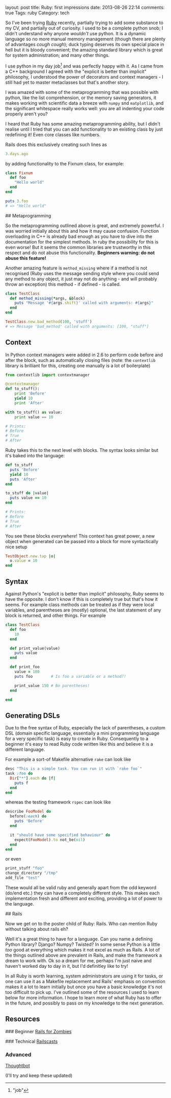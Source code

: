 layout: post
title: Ruby: first impressions
date: 2013-08-26 22:14
comments: true
Tags: ruby
Category: tech

So I've been trying [Ruby](https://www.ruby-lang.org/en/) recently,
partially trying to add some substance to my CV, and partially out of
curiosity. I used to be a complete python snob; I didn't understand
why anyone *wouldn't* use python. It is a dynamic language so no more
manual memory management (though there are plenty of advantages *cough*
*cough*); duck typing deserves its own special place in hell but it
is bloody convenient; the amazing standard library which is great for
system administration; and many other things.

I use python in my day job[^1] and was perfectly happy with it. As I
came from a C++ background I agreed with the "explicit is better than
implicit" philosophy, I understood the power of decorators and context
managers - I still had yet to master metaclasses but that's another
story.

I was amazed with some of the metaprogramming that was possible with
python, like the list comprehension, or the memory saving generators,
it makes working with scientific data a breeze with `numpy` snd
`matplotlib`, and the significant whitespace really works well: you are
all indenting your code properly aren't you?

I heard that Ruby has some amazing metaprogramming ability, but I didn't
realise until I tried that you can add functionality to an existing
class by just redefining it! Even core classes like numbers.

Rails does this exclusively creating such lines as

``` ruby
3.days.ago
```

by adding functionality to the Fixnum class, for example:

``` ruby
class Fixnum
  def foo
    "Hello world"
  end
end

puts 3.foo
# => "Hello world"
```

## Metaprogramming

So the metaprogramming outlined above is great, and extremely powerful.
I was worried initially about this and how it may cause confusion.
Function overloading in C++ is already bad enough as you have to dive
into the documentation for the simplest methods. In ruby the possibility for
this is even worse! But it seems the common libraries are trustworthy in this
respect and do not abuse this functionality. **Beginners warning: do not abuse
this feature!**

Another amazing feature is `method_missing` where if a method is not recognised
(Ruby uses the message sending style where you could send any method to any
object, it just may not do anything - and will probably throw an exception) this
method - if defined - is called.

``` ruby
class TestClass
  def method_missing(*args, &block)
    puts "Message '#{args.shift}' called with arguments: #{args}"
  end
end

TestClass.new.bad_method(100, 'stuff')
# => Message 'bad_method' called with arguments: [100, "stuff"]
```

## Context

In Python context managers were added in 2.6 to perform code before and after
the block, such as automatically closing files (note: the `contextlib` library
is brilliant for this, creating one manually is a lot of boilerplate)

``` python
from contextlib import contextmanager

@contextmanager
def to_stuff():
    print 'Before'
    yield 10
    print 'After'

with to_stuff() as value:
    print value == 10

# Prints:
# Before 
# True
# After
```

Ruby takes this to the next level with blocks. The syntax looks similar but it's
baked into the language:

``` ruby
def to_stuff
  puts 'Before'
  yield 10
  puts 'After'
end

to_stuff do |value|
  puts value == 10
end

# Prints:
# Before 
# True
# After
```

You see these blocks *everywhere*! This context has great power, a new object
when generated can be passed into a block for more syntactically nice setup

``` ruby
TestObject.new.tap |o|
  o.value = 10
end
```
## Syntax

Against Python's "explicit is better than implicit" philosophy, Ruby seems to
have the opposite. I don't know if this is completely true but that's how it
seems. For example class methods can be treated as if they were local variables,
and parentheses are (mostly) optional, the last statement of any block is
returned, and other things. For example

``` ruby
class TestClass
  def foo
    10
  end

  def print_value(value)
    puts value
  end

  def print_foo
    value = 100
    puts foo        # Is foo a variable or a method?!

    print_value 150 # No parentheses!
  end

end
```

## Generating DSLs

Due to the free syntax of Ruby, especially the lack of parentheses, a custom DSL
(domain specific language, essentially a mini programming language for a very
specific task) is easy to create in Ruby. Consequently to a beginner it's
easy to read Ruby code written like this and believe it is a different language.

For example a sort-of Makefile alternative `rake` can look like

``` ruby
desc "This is a simple task. You can run it with `rake foo`"
task :foo do
  Dir["*"].each do |f|
    puts f
  end
end
```

whereas the testing framework `rspec` can look like

``` ruby
describe FooModel do
  before(:each) do
    puts 'Before'
  end

  it "should have some specified behaviour" do
    expect(FooModel).to not_be(nil)
  end
end
```

or even

``` ruby
print_stuff "foo"
change_directory "/tmp"
add_file "test"
```

These would all be valid ruby and generally apart from the odd keyword (do/end
etc.) they can have a completely different style. This makes each implementation
fresh and different and exciting, providing a lot of power to the language.

## Rails

Now we get on to the poster child of Ruby: Rails. Who can mention Ruby without
talking about rails eh?

Well it's a great thing to have for a language. Can you name a defining Python
library? Django? Numpy? Twisted? In some sense Python is a little *too* good at
everything which makes it not excel as much as Rails. A lot of the things
outlined above are prevalent in Rails, and make the framework a dream to work
with. Ok so a dream for me, perhaps I'm just naive and haven't worked day to day
in it, but I'd definitley like to try!

In all Ruby is worth learning, system administrators are using it for tasks, or
one can use it as a Makefile replacement and Rails' emphasis on convention makes
it a lot to learn initially but once you have a basic knowledge it's not too
difficult to pick up. I've outlined some of the resources I used to learn below
for more information. I hope to learn more of what Ruby has to offer in the
future, and possibly to pass on my knowledge to the next generation.

## Resources

### Beginner
[Rails for Zombies](https://railsforzombies.org/)

### Technical
[Railscasts](https://railscasts.com/)

### Advanced
[Thoughtbot](https://robots.thoughtbot.com/)

(I'll try and keep these updated)


[^1]: "job"
